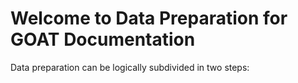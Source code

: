 # Welcome to Data Preparation for GOAT Documentation

Data preparation can be logically subdivided in two steps: